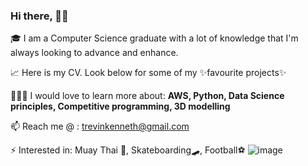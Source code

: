 ### Hi there, 👋🏾
🎓 I am a Computer Science graduate with a lot of knowledge that I'm always looking to advance and enhance.

📈 Here is my CV. Look below for some of my ✨favourite projects✨

👨🏾‍🏫 I would love to learn more about: **AWS, Python, Data Science principles, Competitive programming, 3D modelling**

📫 Reach me @ : trevinkenneth@gmail.com

⚡ Interested in: Muay Thai 🥊, Skateboarding🛹, Football⚽
![image](https://user-images.githubusercontent.com/64080171/167697975-eaffc4fd-779f-4d48-8d94-7c7a9ca745db.png)

<!--
**TrevinKM/TrevinKM** is a ✨ _special_ ✨ repository because its `README.md` (this file) appears on your GitHub profile.

Here are some ideas to get you started:

- 🔭 I’m currently working on ...
- 🌱 I’m currently learning ...
- 👯 I’m looking to collaborate on ...
- 🤔 I’m looking for help with ...
- 💬 Ask me about ...
- 📫 How to reach me: ...
- 😄 Pronouns: ...
- ⚡ Fun fact: ...
-->
